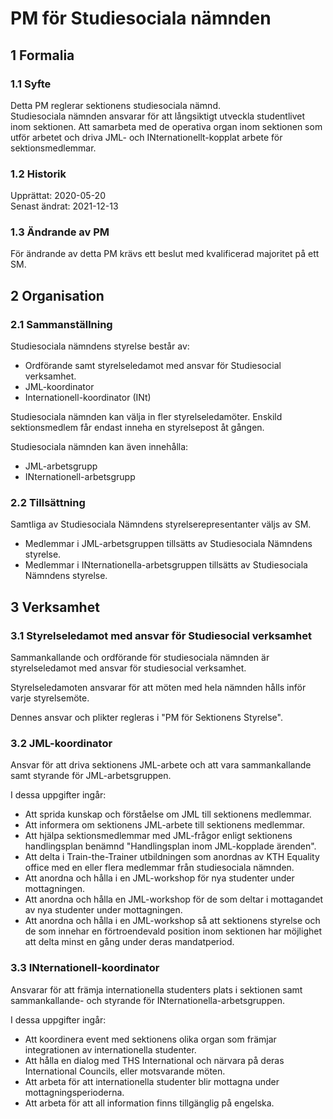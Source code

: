 # PM för Studiesociala nämnden

## 1 Formalia

### 1.1 Syfte

Detta PM reglerar sektionens studiesociala nämnd.  
Studiesociala  nämnden ansvarar för att långsiktigt utveckla studentlivet inom sektionen.
Att samarbeta med de operativa organ inom sektionen som utför arbetet och driva JML- och INternationellt-kopplat arbete för sektionsmedlemmar.

### 1.2 Historik

Upprättat: 2020-05-20  
Senast ändrat: 2021-12-13  

### 1.3 Ändrande av PM

För ändrande av detta PM krävs ett beslut med kvalificerad majoritet på ett SM. 

## 2 Organisation

### 2.1 Sammanställning

Studiesociala nämndens styrelse består av:  

- Ordförande samt styrelseledamot med ansvar för Studiesocial verksamhet.  
- JML-koordinator
- Internationell-koordinator (INt)  

Studiesociala nämnden kan välja in fler styrelseledamöter. Enskild sektionsmedlem får endast inneha en styrelsepost åt gången.  

Studiesociala nämnden kan även innehålla:  

- JML-arbetsgrupp
- INternationell-arbetsgrupp

### 2.2 Tillsättning

Samtliga av Studiesociala Nämndens styrelserepresentanter väljs av SM.  
- Medlemmar i JML-arbetsgruppen tillsätts av Studiesociala Nämndens styrelse.  
- Medlemmar i INternationella-arbetsgruppen tillsätts av Studiesociala Nämndens styrelse.

## 3 Verksamhet

### 3.1 Styrelseledamot med ansvar för Studiesocial verksamhet

Sammankallande och ordförande för studiesociala nämnden är styrelseledamot med ansvar för studiesocial verksamhet.  

Styrelseledamoten ansvarar för att möten med hela nämnden hålls inför varje styrelsemöte.  

Dennes ansvar och plikter regleras i "PM för Sektionens Styrelse".  

### 3.2 JML-koordinator

Ansvar för att driva sektionens JML-arbete och att vara sammankallande samt styrande för JML-arbetsgruppen.  

I dessa uppgifter ingår:

- Att sprida kunskap och förståelse om JML till sektionens medlemmar.  
- Att informera om sektionens JML-arbete till sektionens medlemmar.  
- Att hjälpa sektionsmedlemmar med JML-frågor enligt sektionens handlingsplan benämnd "Handlingsplan inom JML-kopplade ärenden".  
- Att delta i Train-the-Trainer utbildningen som anordnas av KTH Equality office med en eller flera medlemmar från studiesociala nämnden.  
- Att anordna och hålla i en JML-workshop för nya studenter under mottagningen.  
- Att anordna och hålla en JML-workshop för de som deltar i mottagandet av nya studenter under mottagningen.  
- Att anordna och hålla i en JML-workshop så att sektionens styrelse och de som innehar en förtroendevald position inom sektionen har möjlighet att delta minst en gång under deras mandatperiod.  

### 3.3 INternationell-koordinator

Ansvarar för att främja internationella studenters plats i sektionen samt sammankallande- och styrande för INternationella-arbetsgruppen. 

I dessa uppgifter ingår:

- Att koordinera event med sektionens olika organ som främjar integrationen av internationella studenter. 
- Att hålla en dialog med THS International och närvara på deras International Councils, eller motsvarande möten.
- Att arbeta för att internationella studenter blir mottagna under mottagningsperioderna.
- Att arbeta för att all information finns tillgänglig på engelska.

